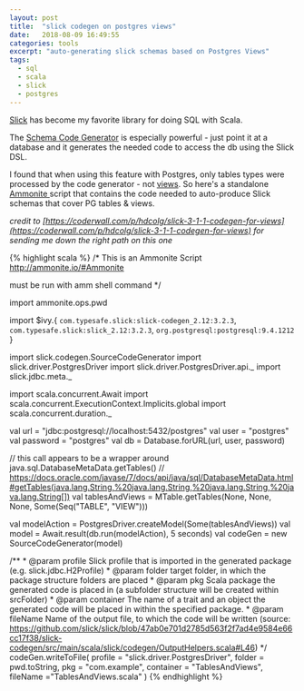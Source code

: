 ```yaml
---
layout: post
title:  "slick codegen on postgres views"
date:   2018-08-09 16:49:55
categories: tools
excerpt: "auto-generating slick schemas based on Postgres Views"
tags:
  - sql
  - scala
  - slick
  - postgres
---
```


[Slick](http://slick.lightbend.com/doc/3.2.3/gettingstarted.html#schema) has become my favorite library for doing SQL with Scala.  

The [Schema Code Generator](http://slick.lightbend.com/doc/3.2.3/code-generation.html) is especially powerful - just point it at a database and it generates the needed code to access the db using the Slick DSL.

I found that when using this feature with Postgres, only tables types were processed by the code generator - not [views](https://www.postgresql.org/docs/9.2/static/sql-createview.html).  So here's a standalone [Ammonite
](https://github.com/lihaoyi/Ammonite) script that contains the code needed to auto-produce Slick schemas that cover  PG tables & views.

*credit to [https://coderwall.com/p/hdcolg/slick-3-1-1-codegen-for-views](https://coderwall.com/p/hdcolg/slick-3-1-1-codegen-for-views) for sending me down the right path on this one*

{% highlight scala %}
/*
  This is an Ammonite Script
  http://ammonite.io/#Ammonite

  must be run with amm shell command
*/

import ammonite.ops.pwd

import $ivy.{
  `com.typesafe.slick:slick-codegen_2.12:3.2.3`,
  `com.typesafe.slick:slick_2.12:3.2.3`,
  `org.postgresql:postgresql:9.4.1212`
}

import slick.codegen.SourceCodeGenerator
import slick.driver.PostgresDriver
import slick.driver.PostgresDriver.api._
import slick.jdbc.meta._

import scala.concurrent.Await
import scala.concurrent.ExecutionContext.Implicits.global
import scala.concurrent.duration._

val	url = "jdbc:postgresql://localhost:5432/postgres"
val	user = "postgres"
val	password = "postgres"
val db = Database.forURL(url, user, password)

// this call appears to be a wrapper around java.sql.DatabaseMetaData.getTables()
//  https://docs.oracle.com/javase/7/docs/api/java/sql/DatabaseMetaData.html#getTables(java.lang.String,%20java.lang.String,%20java.lang.String,%20java.lang.String[])
val tablesAndViews = MTable.getTables(None, None, None, Some(Seq("TABLE", "VIEW")))

val modelAction = PostgresDriver.createModel(Some(tablesAndViews))
val model = Await.result(db.run(modelAction), 5 seconds)
val codeGen = new SourceCodeGenerator(model)

/**
	* @param profile Slick profile that is imported in the generated package (e.g. slick.jdbc.H2Profile)
	* @param folder target folder, in which the package structure folders are placed
	* @param pkg Scala package the generated code is placed in (a subfolder structure will be created within srcFolder)
	* @param container The name of a trait and an object the generated code will be placed in within the specified package.
	* @param fileName Name of the output file, to which the code will be written
	(source: https://github.com/slick/slick/blob/47ab0e701d2785d563f2f7ad4e9584e66cc17f38/slick-codegen/src/main/scala/slick/codegen/OutputHelpers.scala#L46)
*/
codeGen.writeToFile(
	profile = "slick.driver.PostgresDriver",
	folder = pwd.toString,
	pkg = "com.example",
	container = "TablesAndViews",
	fileName ="TablesAndViews.scala"
)
{% endhighlight %}
